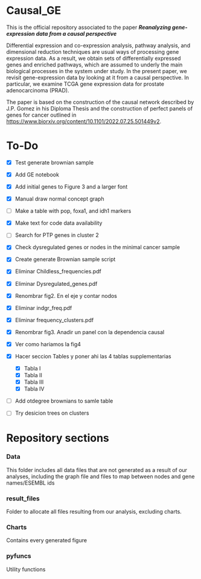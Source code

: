 # Causal_GE
This is the official repository associated to the paper ***Reanalyzing gene-expression data from a causal perspective***

Differential expression and co-expression analysis, pathway analysis, and dimensional reduction techniques are usual ways of processing gene expression data. As a result, we obtain sets of differentially expressed genes and enriched pathways, which are assumed to underly the main biological processes in the system under study.  In the present paper, we revisit gene-expression data by looking at it from a causal perspective. In particular, we examine TCGA gene expression data for prostate adenocarcinoma (PRAD). 

The paper is based on the construction of the causal network described by J.P. Gomez in his Diploma Thesis and the construction of perfect panels of genes for cancer outlined in https://www.biorxiv.org/content/10.1101/2022.07.25.501449v2.  

# To-Do
- [X] Test generate brownian sample
- [X] Add GE notebook
- [X] Add initial genes to Figure 3 and a larger font
- [x] Manual draw normal concept graph
- [ ] Make a table with pop, foxa1, and idh1 markers 
- [X] Make text for code data availability
- [ ] Search for PTP genes in cluster 2
- [X] Check dysregulated genes or nodes in the minimal cancer sample
- [X] Create generate Brownian sample script
- [X] Eliminar Childless_frequencies.pdf
- [X] Eliminar Dysregulated_genes.pdf
- [X] Renombrar fig2. En el eje y contar nodos
- [X] Eliminar indgr_freq.pdf
- [X] Eliminar frequency_clusters.pdf
- [X] Renombrar fig3. Anadir un panel con la dependencia causal
- [X] Ver como hariamos la fig4 
- [X] Hacer seccion Tables y poner ahi las 4 tablas supplementarias
  - [X] Tabla I
  - [X] Tabla II
  - [X] Tabla III
  - [X] Tabla IV
- [ ] Add otdegree brownians to samle table
- [ ] Try desicion trees on clusters

  
# Repository sections
### Data
This folder includes all data files that are not generated as a result of our analyses, including the graph file and files to map between nodes and
gene names/ESEMBL ids

### result_files
Folder to allocate all files resulting from our analysis, excluding charts.

### Charts
Contains every generated figure 

### pyfuncs
Utility functions
